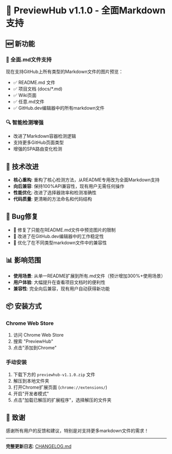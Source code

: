 # 🎉 PreviewHub v1.1.0 - 全面Markdown支持

## 🆕 新功能

### 📁 全面.md文件支持
现在支持GitHub上所有类型的Markdown文件的图片预览：
- ✅ README.md 文件
- ✅ 项目文档 (docs/*.md)  
- ✅ Wiki页面
- ✅ 任意.md文件
- ✅ GitHub.dev编辑器中的所有markdown文件

### 🔍 智能检测增强
- 改进了Markdown容器检测逻辑
- 支持更多GitHub页面类型
- 增强的SPA路由变化检测

## 🔧 技术改进

- **核心重构**: 重构了核心检测方法，从README专用改为全面Markdown支持
- **向后兼容**: 保持100%API兼容性，现有用户无需任何操作
- **性能优化**: 改进了选择器效率和检测准确性
- **代码质量**: 更清晰的方法命名和代码结构

## 🐛 Bug修复

- 🔧 修复了只能在README.md文件中预览图片的限制
- 🔧 改进了在GitHub.dev编辑器中的工作稳定性
- 🔧 优化了在不同类型markdown文件中的兼容性

## 📊 影响范围

- **使用场景**: 从单一README扩展到所有.md文件（预计增加300%+使用场景）
- **用户体验**: 大幅提升在查看项目文档时的便利性
- **兼容性**: 完全向后兼容，现有用户自动获得新功能

## 📦 安装方式

### Chrome Web Store
1. 访问 Chrome Web Store
2. 搜索 "PreviewHub"
3. 点击"添加到Chrome"

### 手动安装
1. 下载下方的 `previewhub-v1.1.0.zip` 文件
2. 解压到本地文件夹
3. 打开Chrome扩展页面 (`chrome://extensions/`)
4. 开启"开发者模式"
5. 点击"加载已解压的扩展程序"，选择解压的文件夹

## 🙏 致谢

感谢所有用户的反馈和建议，特别是对支持更多markdown文件的需求！

---

**完整更新日志**: [CHANGELOG.md](https://github.com/naihe138/previewHub/blob/main/CHANGELOG.md)
